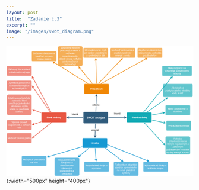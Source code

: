 ```yaml
---
layout: post
title:  "Zadanie č.3"
excerpt: ""
image: "/images/swot_diagram.png"
---
```


![SWOT ANALÝZA](/images/swot_diagram.png){:width="500px" height="400px"}